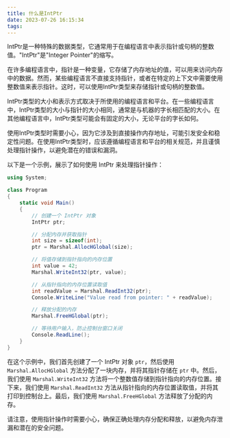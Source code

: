 ```yaml
---
title: 什么是IntPtr
date: 2023-07-26 16:15:34
tags:
---
```


IntPtr是一种特殊的数据类型，它通常用于在编程语言中表示指针或句柄的整数值。"IntPtr"是"Integer Pointer"的缩写。

<!-- more -->

在许多编程语言中，指针是一种变量，它存储了内存地址的值，可以用来访问内存中的数据。然而，某些编程语言不直接支持指针，或者在特定的上下文中需要使用整数值来表示指针。这时，可以使用IntPtr类型来存储指针或句柄的整数值。

IntPtr类型的大小和表示方式取决于所使用的编程语言和平台。在一些编程语言中，IntPtr类型的大小与指针的大小相同，通常是与机器的字长相匹配的大小。在其他编程语言中，IntPtr类型可能会有固定的大小，无论平台的字长如何。

使用IntPtr类型时需要小心，因为它涉及到直接操作内存地址，可能引发安全和稳定性问题。在使用IntPtr类型时，应该遵循编程语言和平台的相关规范，并且谨慎处理指针操作，以避免潜在的错误和漏洞。

以下是一个示例，展示了如何使用 IntPtr 来处理指针操作：

```csharp
using System;

class Program
{
    static void Main()
    {
        // 创建一个 IntPtr 对象
        IntPtr ptr;

        // 分配内存并获取指针
        int size = sizeof(int);
        ptr = Marshal.AllocHGlobal(size);

        // 将值存储到指针指向的内存位置
        int value = 42;
        Marshal.WriteInt32(ptr, value);

        // 从指针指向的内存位置读取值
        int readValue = Marshal.ReadInt32(ptr);
        Console.WriteLine("Value read from pointer: " + readValue);

        // 释放分配的内存
        Marshal.FreeHGlobal(ptr);

        // 等待用户输入，防止控制台窗口关闭
        Console.ReadLine();
    }
}
```

在这个示例中，我们首先创建了一个 IntPtr 对象 `ptr`，然后使用 `Marshal.AllocHGlobal` 方法分配了一块内存，并将其指针存储在 `ptr` 中。然后，我们使用 `Marshal.WriteInt32` 方法将一个整数值存储到指针指向的内存位置。接下来，我们使用 `Marshal.ReadInt32` 方法从指针指向的内存位置读取值，并将其打印到控制台上。最后，我们使用 `Marshal.FreeHGlobal` 方法释放了分配的内存。

请注意，使用指针操作时需要小心，确保正确处理内存分配和释放，以避免内存泄漏和潜在的安全问题。

